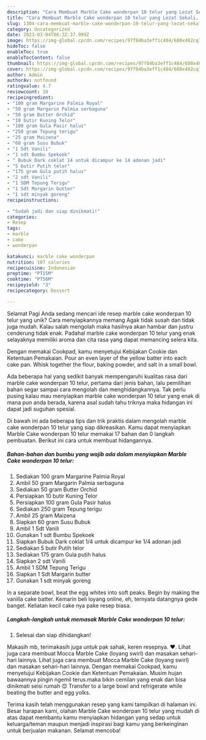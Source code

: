 ```yaml
---
description: "Cara Membuat Marble Cake wonderpan 10 telur yang Lezat Sekali, Lezat"
title: "Cara Membuat Marble Cake wonderpan 10 telur yang Lezat Sekali, Lezat"
slug: 1304-cara-membuat-marble-cake-wonderpan-10-telur-yang-lezat-sekali-lezat
category: Uncategorized
date: 2023-03-04T06:32:37.999Z
image: https://img-global.cpcdn.com/recipes/97f84ba3eff1c484/680x482cq70/marble-cake-wonderpan-10-telur-foto-resep-utama.jpg
hideToc: false
enableToc: true
enableTocContent: false
thumbnail: https://img-global.cpcdn.com/recipes/97f84ba3eff1c484/680x482cq70/marble-cake-wonderpan-10-telur-foto-resep-utama.jpg
cover: https://img-global.cpcdn.com/recipes/97f84ba3eff1c484/680x482cq70/marble-cake-wonderpan-10-telur-foto-resep-utama.jpg
author: Admin
authorAv: notfound
ratingvalue: 4.7
reviewcount: 10
recipeingredient:
- "100 gram Margarine Palmia Royal"
- "50 gram Margarin Palmia serbaguna"
- "50 gram Butter Orchid"
- "10 butir Kuning Telor"
- "100 gram Gula Pasir halus"
- "250 gram Tepung terigu"
- "25 gram Maizena"
- "60 gram Susu Bubuk"
- "1 Sdt Vanili"
- "1 sdt Bumbu Spekoek"
- " Bubuk Dark coklat 14 untuk dicampur ke 14 adonan jadi"
- "5 butir Putih telor"
- "175 gram Gula putih halus"
- "2 sdt Vanili"
- "1 SDM Tepung Terigu"
- "1 Sdt Margarin butter"
- "1 sdt minyak goreng"
recipeinstructions:

- "Sudah jadi dan siap dinikmati!"
categories:
- Resep
tags:
- marble
- cake
- wonderpan

katakunci: marble cake wonderpan 
nutrition: 107 calories
recipecuisine: Indonesian
preptime: "PT15M"
cooktime: "PT56M"
recipeyield: "3"
recipecategory: Dessert

---
```



Selamat Pagi Anda sedang mencari ide resep marble cake wonderpan 10 telur yang unik? Cara menyiapkannya memang Agak tidak susah dan tidak juga mudah. Kalau salah mengolah maka hasilnya akan hambar dan justru cenderung tidak enak. Padahal marble cake wonderpan 10 telur yang enak selayaknya memiliki aroma dan cita rasa yang dapat memancing selera kita.


Dengan memakai Cookpad, kamu menyetujui Kebijakan Cookie dan Ketentuan Pemakaian. Pour an even layer of the yellow batter into each cake pan. Whisk together the flour, baking powder, and salt in a small bowl.

Ada beberapa hal yang sedikit banyak mempengaruhi kualitas rasa dari marble cake wonderpan 10 telur, pertama dari jenis bahan, lalu pemilihan bahan segar sampai cara mengolah dan menghidangkannya. Tak perlu pusing kalau mau menyiapkan marble cake wonderpan 10 telur yang enak di mana pun anda berada, karena asal sudah tahu triknya maka hidangan ini dapat jadi suguhan spesial.


Di bawah ini ada beberapa tips dan trik praktis dalam mengolah marble cake wonderpan 10 telur yang siap dikreasikan. Kamu dapat menyiapkan Marble Cake wonderpan 10 telur memakai 17 bahan dan 0 langkah pembuatan. Berikut ini cara untuk membuat hidangannya.

<!--inarticleads1-->

##### Bahan-bahan dan bumbu yang wajib ada dalam menyiapkan Marble Cake wonderpan 10 telur:

1. Sediakan 100 gram Margarine Palmia Royal
1. Ambil 50 gram Margarin Palmia serbaguna
1. Sediakan 50 gram Butter Orchid
1. Persiapkan 10 butir Kuning Telor
1. Persiapkan 100 gram Gula Pasir halus
1. Sediakan 250 gram Tepung terigu
1. Ambil 25 gram Maizena
1. Siapkan 60 gram Susu Bubuk
1. Ambil 1 Sdt Vanili
1. Gunakan 1 sdt Bumbu Spekoek
1. Siapkan  Bubuk Dark coklat 1/4 untuk dicampur ke 1/4 adonan jadi
1. Sediakan 5 butir Putih telor
1. Sediakan 175 gram Gula putih halus
1. Siapkan 2 sdt Vanili
1. Ambil 1 SDM Tepung Terigu
1. Siapkan 1 Sdt Margarin butter
1. Gunakan 1 sdt minyak goreng


In a separate bowl, beat the egg whites into soft peaks. Begin by making the vanilla cake batter. Kemarin beli loyang online, eh, ternyata datangnya gede banget. Keliatan kecil cake nya pake resep biasa. 

<!--inarticleads2-->

##### Langkah-langkah untuk memasak Marble Cake wonderpan 10 telur:


1. Selesai dan siap dihidangkan!

Makasih mb, terimakasih juga untuk pak sahak, keren resepnya. ♥️. Lihat juga cara membuat Mocca Marble Cake (loyang swirl) dan masakan sehari-hari lainnya. Lihat juga cara membuat Mocca Marble Cake (loyang swirl) dan masakan sehari-hari lainnya. Dengan memakai Cookpad, kamu menyetujui Kebijakan Cookie dan Ketentuan Pemakaian. Musim hujan bawaannya pingin ngemil terus.maka bikin cemilan yang enak dan bisa dinikmati seisi rumah 😊 Transfer to a large bowl and refrigerate while beating the butter and egg yolks. 

Terima kasih telah menggunakan resep yang kami tampilkan di halaman ini. Besar harapan kami, olahan Marble Cake wonderpan 10 telur yang mudah di atas dapat membantu kamu menyiapkan hidangan yang sedap untuk keluarga/teman maupun menjadi inspirasi bagi kamu yang berkeinginan untuk berjualan makanan. Selamat mencoba!
